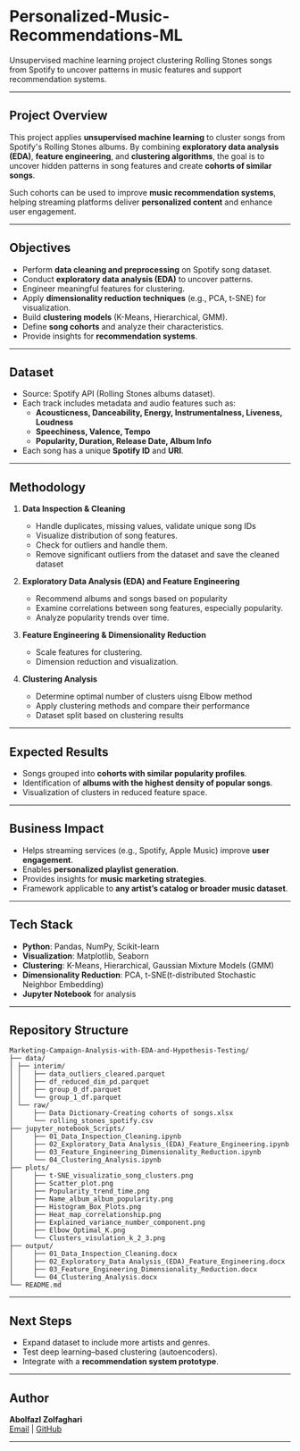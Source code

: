 # Personalized-Music-Recommendations-ML
Unsupervised machine learning project clustering Rolling Stones songs from Spotify to uncover patterns in music features and support recommendation systems.

---

## Project Overview
This project applies **unsupervised machine learning** to cluster songs from Spotify's Rolling Stones albums. By combining **exploratory data analysis (EDA)**, **feature engineering**, and **clustering algorithms**, the goal is to uncover hidden patterns in song features and create **cohorts of similar songs**.  

Such cohorts can be used to improve **music recommendation systems**, helping streaming platforms deliver **personalized content** and enhance user engagement.  

---

## Objectives
- Perform **data cleaning and preprocessing** on Spotify song dataset.  
- Conduct **exploratory data analysis (EDA)** to uncover patterns.  
- Engineer meaningful features for clustering.  
- Apply **dimensionality reduction techniques** (e.g., PCA, t-SNE) for visualization.  
- Build **clustering models** (K-Means, Hierarchical, GMM).  
- Define **song cohorts** and analyze their characteristics.  
- Provide insights for **recommendation systems**.  

---

## Dataset
- Source: Spotify API (Rolling Stones albums dataset).  
- Each track includes metadata and audio features such as:  
  - **Acousticness, Danceability, Energy, Instrumentalness, Liveness, Loudness**  
  - **Speechiness, Valence, Tempo**  
  - **Popularity, Duration, Release Date, Album Info**  
- Each song has a unique **Spotify ID** and **URI**.  

---

## Methodology

1. **Data Inspection & Cleaning**  
   - Handle duplicates, missing values, validate unique song IDs
   - Visualize distribution of song features.
   - Check for outliers and handle them.
   - Remove significant outliers from the dataset and save the cleaned dataset

2. **Exploratory Data Analysis (EDA) and Feature Engineering**  
   - Recommend albums and songs based on popularity
   - Examine correlations between song features, especially popularity.    
   - Analyze popularity trends over time.

3. **Feature Engineering & Dimensionality Reduction**  
   - Scale features for clustering.  
   - Dimension reduction and visualization. 

4. **Clustering Analysis**  
   - Determine optimal number of clusters uisng Elbow method
   - Apply clustering methods and compare their performance
   - Dataset split based on clustering results
---

## Expected Results
- Songs grouped into **cohorts with similar popularity profiles**.  
- Identification of **albums with the highest density of popular songs**.  
- Visualization of clusters in reduced feature space.

---

## Business Impact
- Helps streaming services (e.g., Spotify, Apple Music) improve **user engagement**.  
- Enables **personalized playlist generation**.  
- Provides insights for **music marketing strategies**.  
- Framework applicable to **any artist’s catalog or broader music dataset**.  

---

## Tech Stack
- **Python**: Pandas, NumPy, Scikit-learn  
- **Visualization**: Matplotlib, Seaborn 
- **Clustering**: K-Means, Hierarchical, Gaussian Mixture Models (GMM)   
- **Dimensionality Reduction**: PCA, t-SNE(t-distributed Stochastic Neighbor Embedding)
- **Jupyter Notebook** for analysis  

---
 
## Repository Structure

```
Marketing-Campaign-Analysis-with-EDA-and-Hypothesis-Testing/
├── data/
│ ├── interim/
│ │   ├── data_outliers_cleared.parquet
│ │   ├── df_reduced_dim_pd.parquet
│ │   ├── group_0_df.parquet
│ │   └── group_1_df.parquet
│ └── raw/
│     ├── Data Dictionary-Creating cohorts of songs.xlsx
│     └── rolling_stones_spotify.csv
├── jupyter_notebook_Scripts/
│     ├── 01_Data_Inspection_Cleaning.ipynb
│     ├── 02_Exploratory_Data Analysis_(EDA)_Feature_Engineering.ipynb
│     ├── 03_Feature_Engineering_Dimensionality_Reduction.ipynb 
│     └── 04_Clustering_Analysis.ipynb
├── plots/
│     ├── t-SNE_visualizatio_song_clusters.png
│     ├── Scatter_plot.png
│     ├── Popularity_trend_time.png
│     ├── Name_album_album_popularity.png
│     ├── Histogram_Box_Plots.png
│     ├── Heat_map_correlationship.png
│     ├── Explained_variance_number_component.png
│     ├── Elbow_Optimal_K.png
│     └── Clusters_visulation_k_2_3.png
├── output/
│     ├── 01_Data_Inspection_Cleaning.docx
│     ├── 02_Exploratory_Data Analysis_(EDA)_Feature_Engineering.docx
│     ├── 03_Feature_Engineering_Dimensionality_Reduction.docx 
│     └── 04_Clustering_Analysis.docx
└── README.md

```

---

## Next Steps
- Expand dataset to include more artists and genres.  
- Test deep learning–based clustering (autoencoders).  
- Integrate with a **recommendation system prototype**.

---

## Author
**Abolfazl Zolfaghari**  
[Email](ab.zolfaghari.abbasghaleh) | [GitHub](https://github.com/abolfazl6678)

---













